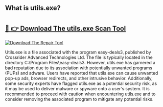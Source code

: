 ## What is utils.exe? 

# <h2><a href="https://exedetect.com/download.php?utils.exe">🔗 👉 Download The utils.exe Scan Tool</a></h2>

[![Download The Repair Tool](https://exedetect.com/download-button.jpg)](https://exedetect.com/download.php?utils.exe)

Utils.exe is a file associated with the program easy-deals3, published by Crossrider Advanced Technologies Ltd. The file is typically located in the directory C:\Program Files\easy-deals3. However, utils.exe has garnered a bad reputation due to its association with potentially unwanted programs (PUPs) and adware. Users have reported that utils.exe can cause unwanted pop-up ads, browser redirects, and other intrusive behavior. Additionally, some security experts have flagged utils.exe as a potential security risk, as it may be used to deliver malware or spyware onto a user's system. It is recommended to proceed with caution when encountering utils.exe and to consider removing the associated program to mitigate any potential risks.